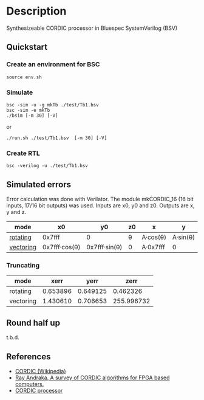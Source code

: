 # Description

Synthesizeable CORDIC processor in Bluespec SystemVerilog (BSV)

## Quickstart

### Create an environment for BSC
```shell
source env.sh
```

### Simulate
```shell
bsc -sim -u -g mkTb ./test/Tb1.bsv
bsc -sim -e mkTb
./bsim [-m 30] [-V]
```
or
```shell
./run.sh ./test/Tb1.bsv  [-m 30] [-V]
```

### Create RTL
```shell
bsc -verilog -u ./test/Tb1.bsv
```

## Simulated errors
Error calculation was done with Verilator. The module mkCORDIC_16 (16 bit inputs, 17/16 bit outputs) was used.
Inputs are x0, y0 and z0. Outputs are x, y and z.

|  mode                                            | x0            | y0            | z0 | x           | y        | z |
|--------------------------------------------------|---------------|---------------|----|-------------|----------|---|
| [rotating](sim/verilator/rotating/Request.cpp)   | 0x7fff        | 0             | θ  | A·cos(θ)    | A·sin(θ) | 0 |
| [vectoring](sim/verilator/vectoring/Request.cpp) | 0x7fff·cos(θ) | 0x7fff·sin(θ) | 0  | A·0x7fff    | 0        | θ |

### Truncating
|  mode     | xerr     | yerr     | zerr       |
|-----------|----------|----------|------------|
| rotating  | 0.653896 | 0.649125 | 0.462326   |
| vectoring | 1.430610 | 0.706653 | 255.996732 |

## Round half up
t.b.d.


## References
* [CORDIC (Wikipedia)](https://en.wikipedia.org/wiki/CORDIC)
* [Ray Andraka, A survey of CORDIC algorithms for FPGA based computers.](http://www.andraka.com/files/crdcsrvy.pdf)
* [CORDIC processor](https://github.com/pbing/CORDIC)

